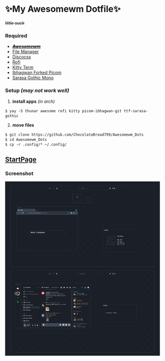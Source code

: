 # ✨**My Awesomewm Dotfile**✨

_~~little suck~~_

### **Required**
- **_~~[Awesomewm](https://awesomewm.org/)~~_**
- [File Manager](https://wiki.archlinux.org/title/thunar)
- [Discocss](https://github.com/mlvzk/discocss)
- [Rofi](https://github.com/davatorium/rofi)
- [Kitty Term](https://sw.kovidgoyal.net/kitty/)
- [Ibhagwan Forked Picom](https://github.com/ibhagwan/picom)
- [Sarasa Gothic Mono](https://picaq.github.io/sarasa/)

### **Setup** _(may not work well)_

1. **install apps** _(in arch)_
 ```
 $ yay -S thunar awesome rofi kitty picom-ibhagwan-git ttf-sarasa-gothic
 ```
2. **move files**
```
$ git clone https://github.com/ChocolateBread799/Awesomewm_Dots
$ cd Awesomewm_Dots
$ cp -r .config/* ~/.config/
```

## **[StartPage](https://chocolatebread799.github.io/Startpage/)**

### **Screenshot**
![ex_screenshot](workspace.png)
